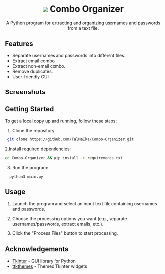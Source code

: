 <!-- Title -->
<h1 align="center"> <img src="https://img.icons8.com/?size=36&id=CSPraQzdarl4&format=png">  Combo Organizer </h1>

<!-- Description -->
<p align="center">A Python program for extracting and organizing usernames and passwords from a text file.</p>


<!-- Features -->
## Features

- Separate usernames and passwords into different files.
- Extract email combo.
- Extract non-email combo.
- Remove duplicates.
- User-friendly GUI

<!-- Screenshots -->
## Screenshots

<!-- Add screenshots here if applicable -->

<!-- Getting Started -->
## Getting Started

To get a local copy up and running, follow these steps:

1. Clone the repository:
  ```sh
   git clone https://github.com/TalMaIka/Combo-Organizer.git
   ```
2.Install required dependencies:
   ```sh
   cd Combo-Organizer && pip install -r requirements.txt
   ```

3. Run the program:
 ```sh
   python3 main.py
   ```

<!-- Usage -->
## Usage

1. Launch the program and select an input text file containing usernames and passwords.

2. Choose the processing options you want (e.g., separate usernames/passwords, extract emails, etc.).

3. Click the "Process Files" button to start processing.

<!-- License -->

## Acknowledgements

- [Tkinter](https://docs.python.org/3/library/tkinter.html) - GUI library for Python
- [ttkthemes](https://ttkthemes.readthedocs.io/en/latest/) - Themed Tkinter widgets
